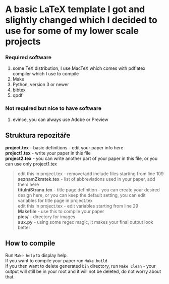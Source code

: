 # A basic LaTeX template I got and slightly changed which I decided to use for some of my lower scale projects

### Required software
1. some TeX distribution, I use MacTeX which comes with pdflatex compiler which I use to compile
2. Make
3. Python, version 3 or newer
3. bibtex
4. qpdf

### Not required but nice to have software
1. evince, you can always use Adobe or Preview

## Struktura repozitáře

**project.tex** - basic definitions - edit your paper info here <br>
**project1.tex** - write your paper in this file <br>
**project2.tex** - you can write another part of your paper in this file, or you can use only project1.tex <br>
> edit this in project.tex - remove/add include files starting from line 109 <br>
**seznamZkratek.tex** - list of abbreviations used in your paper, add them here <br>
**titulniStrana.tex** - title page definition - you can create your desired design here, or you can keep the default setting, you can edit variables for title page in project.tex <br>
> edit this in project.tex - edit variables starting from line 29 <br>
**Makefile** - use this to compile your paper <br>
**pics/** - directory for images <br>
**aux.py** - using some regex magic, it makes your final output look better

## How to compile

Run `Make help` to display help. <br>
If you want to compile your paper run `Make build` <br>
If you then want to delete generated `bin` directory, run `Make clean` - your output will still be in your root and it will not be deleted, do not worry about that.
